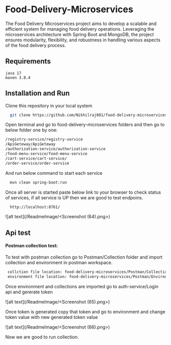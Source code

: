 
# Food-Delivery-Microservices

The Food Delivery Microservices project aims to develop a scalable and efficient system for managing food delivery operations. Leveraging the microservices architecture with Spring Boot and MongoDB, the project ensures modularity, flexibility, and robustness in handling various aspects of the food delivery process.

## Requirements
    java 17
    maven 3.8.4

## Installation and Run

Clone this repository in your local system

```bash
  git clone https://github.com/Nikhilraj081/food-delivery-microservices.git
```
Open terminal and go to food-delivery-microservices folders and then go to below folder one by one:
```bash
/registry-service/registry-service
/ApiGeteway/ApiGeteway
/authorization-service/authorization-service
/food-menu-service/food-menu-service
/cart-service/cart-service/
/order-service/order-service
```
And run below command to start each service

```bash
  mvn clean spring-boot:run
```
Once  all server is started paste below link to your browser to check status of services, if all service is UP then we are good to test endpoins.
```bash
  http://localhost:8761/
```
![alt text](/ReadmeImage/<Screenshot (64).png>)

## Api test

#### Postman collection test:
To test with postman collection go to Postman/Collection folder and import collection and environment in postman workspace.

```bash
 collction file location: food-delivery-microservices/Postman/Collection/
 environment file location: food-delivery-microservices/Postman/Environment/

```
Once environment and collections are imported go to auth-service/Login api and gererate token 

![alt text](/ReadmeImage/<Screenshot (65).png>)

Once token is generated copy that token and go to environment and change token value with new generated token value

![alt text](/ReadmeImage/<Screenshot (66).png>)

 Now we are good to run collection.